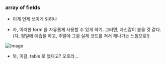 
### array of fields 
- 이게 언제 쓰이게 되려나 


- 자, 이러한 form 을 자유롭게 사용할 수 있게 하기. 그러면, 자신감이 붙을 것 같다. (자, 평일에 예습을 하고, 주말에 그걸 실제 코드를 쳐서 해나가는 느낌으로!)

![Image](https://i.imgur.com/yyBtHaI.png)


- 와, 이걸, table 로 했다고? 오호라...